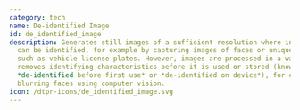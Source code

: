 ```yaml
---
category: tech
name: De-identified Image
id: de_identified_image
description: Generates still images of a sufficient resolution where individuals
  can be identified, for example by capturing images of faces or unique numbers
  such as vehicle license plates. However, images are processed in a way that
  removes identifying characteristics before it is used or stored (known as
  *de-identified before first use* or *de-identified on device*), for example by
  blurring faces using computer vision. 
icon: /dtpr-icons/de_identified_image.svg
---
```

